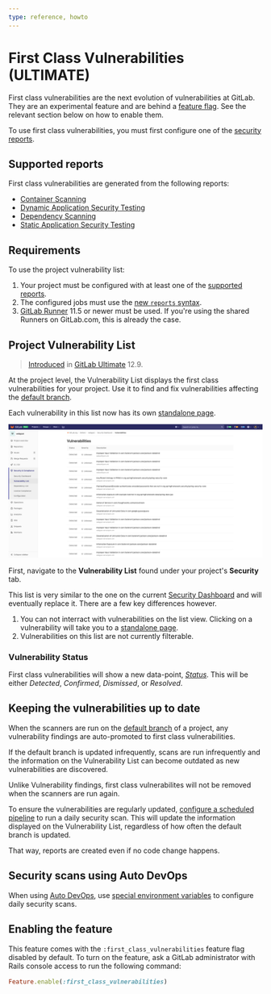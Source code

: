 ```yaml
---
type: reference, howto
---
```


# First Class Vulnerabilities **(ULTIMATE)**

First class vulnerabilities are the next evolution of vulnerabilities at GitLab.
They are an experimental feature and are behind a [feature flag](#enabling-the-feature).
See the relevant section below on how to enable them.

To use first class vulnerabilities, you must first configure one of the [security reports](../index.md).

## Supported reports

First class vulnerabilities are generated from the following reports:

- [Container Scanning](../container_scanning/index.md)
- [Dynamic Application Security Testing](../dast/index.md)
- [Dependency Scanning](../dependency_scanning/index.md)
- [Static Application Security Testing](../sast/index.md)

## Requirements

To use the project vulnerability list:

1. Your project must be configured with at least one of the [supported reports](#supported-reports).
1. The configured jobs must use the [new `reports` syntax](../../../ci/yaml/README.md#artifactsreports).
1. [GitLab Runner](https://docs.gitlab.com/runner/) 11.5 or newer must be used.
   If you're using the shared Runners on GitLab.com, this is already the case.

## Project Vulnerability List

<!-- TODO: When was this introduced? -->
> [Introduced](https://gitlab.com/gitlab-org/gitlab/issues/13561) in [GitLab Ultimate](https://about.gitlab.com/pricing/) 12.9.

At the project level, the Vulnerability List displays the first class vulnerabilities for your project. Use it to find and fix vulnerabilities affecting the [default branch](../../project/repository/branches/index.md#default-branch).

Each vulnerability in this list now has its own [standalone page](./standalone-page.md).

![Project Security Dashboard](img/vulnerability_list.png)

First, navigate to the **Vulnerability List** found under your project's **Security** tab.

This list is very similar to the one on the current [Security Dashboard](../security_dashboard/index.md) and will eventually replace it.
There are a few key differences however.

1. You can not interract with vulnerabilities on the list view.
Clicking on a vulnerability will take you to a [standalone page](./standalone-page.md).
1. Vulnerabilities on this list are not currently filterable.

### Vulnerability Status

First class vulnerabilities will show a new data-point, *[Status](./standalone-page.md#changing-vulnerability-status)*.
This will be either _Detected_, _Confirmed_, _Dismissed_, or _Resolved_.

## Keeping the vulnerabilities up to date

When the scanners are run on the [default branch](../../project/repository/branches/index.md#default-branch) of a project, any vulnerability findings are auto-promoted to first class vulnerabilities.

If the default branch is updated infrequently, scans are run infrequently and the information on the Vulnerability List can become outdated as new vulnerabilities are discovered.

Unlike Vulnerability findings, first class vulnerabilites will not be removed when the scanners are run again.

To ensure the vulnerabilities are regularly updated, [configure a scheduled pipeline](../../project/pipelines/schedules.md) to run a daily security scan. This will update the information displayed on the Vulnerability List, regardless of how often the default branch is updated.

That way, reports are created even if no code change happens.

## Security scans using Auto DevOps

When using [Auto DevOps](../../../topics/autodevops/index.md), use [special environment variables](../../../topics/autodevops/index.md#environment-variables) to configure daily security scans.

## Enabling the feature

This feature comes with the `:first_class_vulnerabilities` feature flag disabled by default.
To turn on the feature, ask a GitLab administrator with Rails console access to run the following command:

```ruby
Feature.enable(:first_class_vulnerabilities)
```

